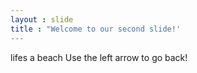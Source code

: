 ```yaml
---
layout : slide
title : "Welcome to our second slide!'
---
```

lifes a beach 
Use the left arrow to go back!
